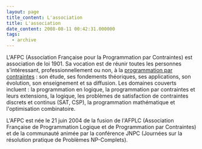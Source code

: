 ```yaml
---
layout: page
title_content: L'association
title: L'association
date_content: 2008-08-11 00:42:31.000000
tags:
  - archive
---
```

L'AFPC (Association Française pour la Programmation par Contraintes) est
association de loi 1901. Sa vocation est de réunir toutes les personnes
s'intéressant, professionnellement ou non, à la [programmation par
contraintes](http://fr.wikipedia.org/wiki/Programmation_par_contraintes) : son
étude, ses fondements théoriques, ses applications, son évolution, son
enseignement et sa diffusion. Les domaines couverts incluent : la
programmation en logique, la programmation par contraintes et leurs
extensions, la logique, les problèmes de satisfaction de contraintes discrets
et continus (SAT, CSP), la programmation mathématique et l'optimisation
combinatoire.



L'AFPC est née le 21 juin 2004 de la fusion de l'AFPLC (Association Française
de Programmation Logique et de Programmation par Contraintes) et de la
communauté animée par la conférence JNPC (Journées sur la résolution pratique
de Problèmes NP-Complets).

